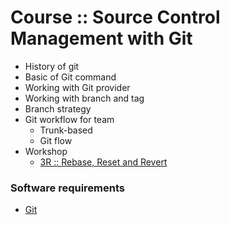 # Course :: Source Control Management with Git
* History of git
* Basic of Git command
* Working with Git provider
* Working with branch and tag 
* Branch strategy
* Git workflow for team
  * Trunk-based
  * Git flow
* Workshop
  * [3R :: Rebase, Reset and Revert](https://github.com/up1/course-scm-with-git/blob/main/workshop/3r.md)

### Software requirements
* [Git](https://git-scm.com/)
